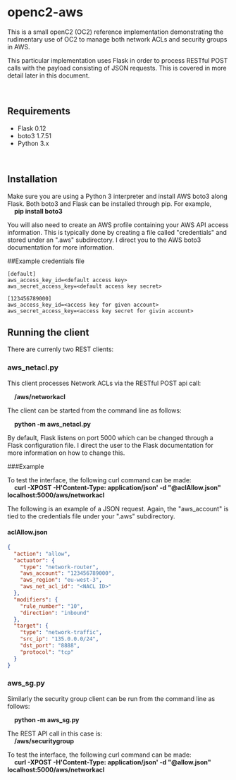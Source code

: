 # openc2-aws

This is a small openC2 (OC2) reference implementation demonstrating the
rudimentary use of OC2 to manage both network ACLs and security groups in
AWS.

This particular implementation uses Flask in order to process RESTful POST calls
with the payload consisting of JSON requests. This is covered in more detail
later in this document. 

&nbsp;

## Requirements

 * Flask 0.12
 * boto3 1.7.51
 * Python 3.x

&nbsp;
## Installation

Make sure you are using a Python 3 interpreter and install AWS boto3 along
Flask. Both boto3 and Flask can be installed through pip. For example,
<br>
&nbsp;&nbsp;&nbsp;&nbsp;<b>pip install boto3</b>

You will also need to create an AWS profile containing your AWS API access
information. This is typically done by creating a file called "credentials"
and stored under an ".aws" subdirectory. I direct you to the AWS boto3 
documentation for more information.

##Example credentials file

```text
[default]
aws_access_key_id=<default access key>
aws_secret_access_key=<default access key secret>

[123456789000]
aws_access_key_id=<access key for given account>
aws_secret_access_key=<access key secret for givin account>
```

## Running the client

There are currenly two REST clients:

### aws_netacl.py

This client processes Network ACLs via the RESTful POST api call:
<p>
&nbsp;&nbsp;&nbsp;&nbsp;<b>/aws/networkacl</b>
</p>

The client can be started from the command line as follows:
<p>
&nbsp;&nbsp;&nbsp;&nbsp;<b>python -m aws_netacl.py</b>
</p>

By default, Flask listens on port 5000 which can be changed through a
Flask configuration file. I direct the user to the Flask documentation
for more information on how to change this.

###Example

To test the interface, the following curl command can be made:
<br>
&nbsp;&nbsp;&nbsp;&nbsp;<b>curl -XPOST -H'Content-Type: application/json' -d "@aclAllow.json" localhost:5000/aws/networkacl</b>
</br>

The following is an example of a JSON request. Again, the "aws_account"
is tied to the credentials file under your ".aws" subdirectory.

#### aclAllow.json

```json
{
  "action": "allow",
  "actuator": {
    "type": "network-router",
    "aws_account": "123456789000",
    "aws_region": "eu-west-3",
    "aws_net_acl_id": "<NACL ID>"
  },
  "modifiers": {
    "rule_number": "10",
    "direction": "inbound"
  },
  "target": {
    "type": "network-traffic",
    "src_ip": "135.0.0.0/24",
    "dst_port": "8888",
    "protocol": "tcp"
  }
}
```

### aws_sg.py

Similarly the security group client can be run from the command line
 as follows: 
 
<p>
&nbsp;&nbsp;&nbsp;&nbsp;<b>python -m aws_sg.py</b>
</p>

The REST API call in this case is:
<br>
&nbsp;&nbsp;&nbsp;&nbsp;<b>/aws/securitygroup</b>
</br>

To test the interface, the following curl command can be made:
<br>
&nbsp;&nbsp;&nbsp;&nbsp;<b>curl -XPOST -H'Content-Type: application/json' -d "@allow.json" localhost:5000/aws/networkacl</b>
</br>
